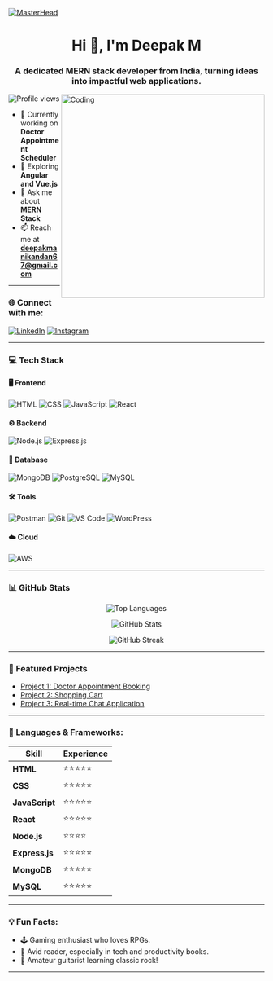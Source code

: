 [![MasterHead](https://user-images.githubusercontent.com/90236635/232446433-d5540fa2-fe28-4bb8-b929-cdb51fe61336.gif)](https://rishavchanda.io)

<h1 align="center">Hi 👋, I'm Deepak M</h1>
<h3 align="center">A dedicated MERN stack developer from India, turning ideas into impactful web applications.</h3>

<img align="right" alt="Coding" width="400" src="https://user-images.githubusercontent.com/74038190/229223263-cf2e4b07-2615-4f87-9c38-e37600f8381a.gif">

<p align="left">
  <img src="https://komarev.com/ghpvc/?username=deepak&label=Profile%20views&color=0e75b6&style=flat" alt="Profile views" />
</p>

- 🔭 Currently working on **Doctor Appointment Scheduler**
- 🌱 Exploring **Angular and Vue.js**
- 💬 Ask me about **MERN Stack**
- 📫 Reach me at **deepakmanikandan67@gmail.com**

---

### 🌐 Connect with me:
[![LinkedIn](https://img.shields.io/badge/LinkedIn-%230077B5.svg?style=for-the-badge&logo=linkedin&logoColor=white)](https://linkedin.com/in/deepak-m-745812251)
[![Instagram](https://img.shields.io/badge/Instagram-%23E4405F.svg?style=for-the-badge&logo=instagram&logoColor=white)](https://instagram.com/m.r_._perfect_)

---

### 💻 Tech Stack

#### 🖥️ Frontend
![HTML](https://img.shields.io/badge/HTML5-%23E34F26.svg?style=for-the-badge&logo=html5&logoColor=white)
![CSS](https://img.shields.io/badge/CSS3-%231572B6.svg?style=for-the-badge&logo=css3&logoColor=white)
![JavaScript](https://img.shields.io/badge/JavaScript-%23F7DF1E.svg?style=for-the-badge&logo=javascript&logoColor=black)
![React](https://img.shields.io/badge/React-%2361DAFB.svg?style=for-the-badge&logo=react&logoColor=black)

#### ⚙️ Backend
![Node.js](https://img.shields.io/badge/Node.js-%2343853D.svg?style=for-the-badge&logo=node.js&logoColor=white)
![Express.js](https://img.shields.io/badge/Express.js-%23000000.svg?style=for-the-badge&logo=express&logoColor=white)

#### 💾 Database
![MongoDB](https://img.shields.io/badge/MongoDB-%2347A248.svg?style=for-the-badge&logo=mongodb&logoColor=white)
![PostgreSQL](https://img.shields.io/badge/PostgreSQL-%23336791.svg?style=for-the-badge&logo=postgresql&logoColor=white)
![MySQL](https://img.shields.io/badge/MySQL-%2300f.svg?style=for-the-badge&logo=mysql&logoColor=white)

#### 🛠️ Tools
![Postman](https://img.shields.io/badge/Postman-%23FF6C37.svg?style=for-the-badge&logo=postman&logoColor=white)
![Git](https://img.shields.io/badge/Git-%23F05032.svg?style=for-the-badge&logo=git&logoColor=white)
![VS Code](https://img.shields.io/badge/VS%20Code-%23007ACC.svg?style=for-the-badge&logo=visual-studio-code&logoColor=white)
![WordPress](https://img.shields.io/badge/WordPress-%2321759B.svg?style=for-the-badge&logo=wordpress&logoColor=white)

#### ☁️ Cloud
![AWS](https://img.shields.io/badge/AWS-%23FF9900.svg?style=for-the-badge&logo=amazon-aws&logoColor=white) 

---

### 📊 GitHub Stats
<p align="center">
  <img src="https://github-readme-stats.vercel.app/api/top-langs?username=deepak&show_icons=true&locale=en&layout=compact&theme=radical" alt="Top Languages" />
</p>

<p align="center">
  <img src="https://github-readme-stats.vercel.app/api?username=deepak&show_icons=true&locale=en&theme=radical" alt="GitHub Stats" />
</p>

<p align="center">
  <img src="https://github-readme-streak-stats.herokuapp.com/?user=deepak&theme=radical" alt="GitHub Streak" />
</p>

---

### 🎨 Featured Projects
<!-- You can replace these placeholders with your actual projects -->
- [Project 1: Doctor Appointment Booking](https://github.com/deepakm22/doctor-timeslot)
- [Project 2: Shopping Cart](https://github.com/deepakm22/intern-deepak/tree/develop/month-project/shopping_cart)
- [Project 3: Real-time Chat Application](https://github.com/deepak/chat-app)

---

### 🧰 Languages & Frameworks:
| Skill | Experience |
|-------|------------|
| **HTML** | ⭐⭐⭐⭐⭐ |
| **CSS** | ⭐⭐⭐⭐⭐ |
| **JavaScript** | ⭐⭐⭐⭐⭐ |
| **React** | ⭐⭐⭐⭐⭐|
| **Node.js** | ⭐⭐⭐⭐ |
| **Express.js** | ⭐⭐⭐⭐⭐ |
| **MongoDB** | ⭐⭐⭐⭐⭐ |
| **MySQL** | ⭐⭐⭐⭐⭐ |

---

### 💡 Fun Facts:
- 🕹️ Gaming enthusiast who loves RPGs.
- 📘 Avid reader, especially in tech and productivity books.
- 🎸 Amateur guitarist learning classic rock!

---

